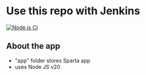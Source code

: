 # Use this repo with Jenkins

[![Node.js CI](https://github.com/JamesC830/nodejs-sparta-test-app/actions/workflows/node.js.yml/badge.svg)](https://github.com/JamesC830/nodejs-sparta-test-app/actions/workflows/node.js.yml)

## About the app
- "app" folder stores Sparta app
- uses Node JS v20
